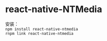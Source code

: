 # react-native-NTMedia

安装：  
    `npm install react-native-ntmedia`  
    `rnpm link react-native-ntmedia`
